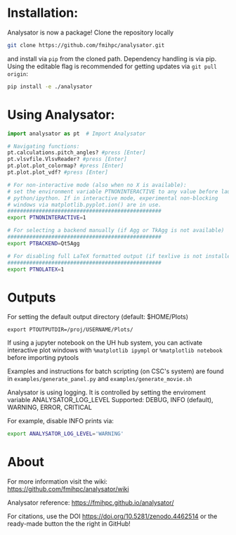 # Installation:

Analysator is now a package! Clone the repository locally

```bash
git clone https://github.com/fmihpc/analysator.git
```
and install via `pip` from the cloned path. Dependency handling is via pip. Using the editable flag is recommended for getting updates via `git pull origin`:

```bash
pip install -e ./analysator
```


# Using Analysator:
```python
import analysator as pt  # Import Analysator

# Navigating functions:
pt.calculations.pitch_angles? #press [Enter]
pt.vlsvfile.VlsvReader? #press [Enter]
pt.plot.plot_colormap? #press [Enter]
pt.plot.plot_vdf? #press [Enter]
```

```bash
# For non-interactive mode (also when no X is available):
# set the environment variable PTNONINTERACTIVE to any value before launching
# python/ipython. If in interactive mode, experimental non-blocking
# windows via matplotlib.pyplot.ion() are in use.
#################################################
export PTNONINTERACTIVE=1

# For selecting a backend manually (if Agg or TkAgg is not available)
#################################################
export PTBACKEND=Qt5Agg

# For disabling full LaTeX formatted output (if texlive is not installed)
#################################################
export PTNOLATEX=1
```

# Outputs

For setting the default output directory (default: $HOME/Plots)
```
export PTOUTPUTDIR=/proj/USERNAME/Plots/
```
If using a jupyter notebook on the UH hub system, you can activate interactive plot windows with `%matplotlib ipympl` or `%matplotlib notebook` before importing pytools

Examples and instructions for batch scripting (on CSC's system) are found in
`examples/generate_panel.py` and `examples/generate_movie.sh`

Analysator is using logging. It is controlled by setting the enviroment variable ANALYSATOR_LOG_LEVEL
Supported: DEBUG, INFO (default), WARNING, ERROR, CRITICAL

For example, disable INFO prints via:
```bash
export ANALYSATOR_LOG_LEVEL='WARNING'
```

# About

For more information visit the wiki: https://github.com/fmihpc/analysator/wiki

Analysator reference: https://fmihpc.github.io/analysator/

For citations, use the DOI https://doi.org/10.5281/zenodo.4462514 or the ready-made button the the right in GitHub!
